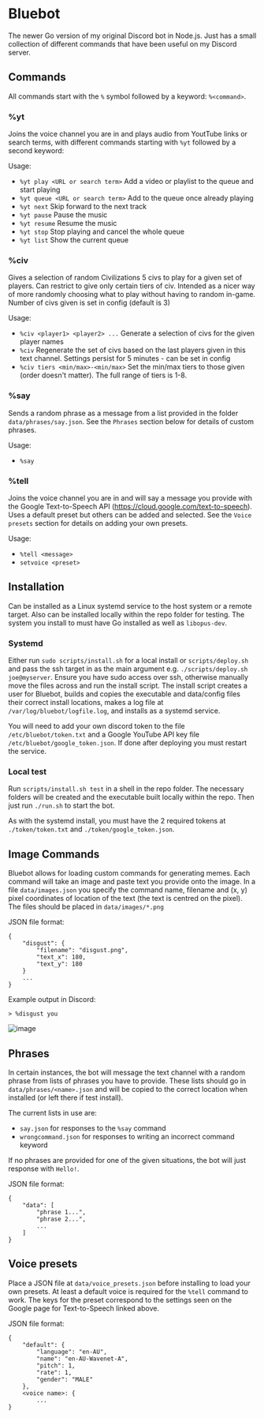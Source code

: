 # Bluebot

The newer Go version of my original Discord bot in Node.js. Just has a small collection of different commands that have been useful on my Discord server.

## Commands

All commands start with the `%` symbol followed by a keyword: `%<command>`.

### **%yt**

Joins the voice channel you are in and plays audio from YoutTube links or search terms, with different commands starting with `%yt` followed by a second keyword:

Usage:
- `%yt play <URL or search term>` Add a video or playlist to the queue and start playing
- `%yt queue <URL or search term>` Add to the queue once already playing
- `%yt next` Skip forward to the next track
- `%yt pause` Pause the music
- `%yt resume` Resume the music
- `%yt stop` Stop playing and cancel the whole queue
- `%yt list` Show the current queue

### **%civ**

Gives a selection of random Civilizations 5 civs to play for a given set of players. Can restrict to give only certain tiers of civ. Intended as a nicer way of more randomly choosing what to play without having to random in-game. Number of civs given is set in config (default is 3)

Usage:
- `%civ <player1> <player2> ...` Generate a selection of civs for the given player names
- `%civ` Regenerate the set of civs based on the last players given in this text channel. Settings persist for 5 minutes - can be set in config
- `%civ tiers <min/max>-<min/max>` Set the min/max tiers to those given (order doesn't matter). The full range of tiers is 1-8. 

### **%say**

Sends a random phrase as a message from a list provided in the folder `data/phrases/say.json`. See the `Phrases` section below for details of custom phrases.

Usage:
- `%say`

### **%tell**
Joins the voice channel you are in and will say a message you provide with the Google Text-to-Speech API (https://cloud.google.com/text-to-speech). Uses a default preset but others can be added and selected. See the `Voice presets` section for details on adding your own presets.

Usage:
- `%tell <message>`
- `setvoice <preset>`


## Installation
Can be installed as a Linux systemd service to the host system or a remote target. Also can be installed locally within the repo folder for testing.
The system you install to must have Go installed as well as `libopus-dev`.

### Systemd
Either run `sudo scripts/install.sh` for a local install or `scripts/deploy.sh` and pass the ssh target in as the main argument e.g. `./scripts/deploy.sh joe@myserver`.
Ensure you have sudo access over ssh, otherwise manually move the files across and run the install script. The install script creates a user for Bluebot, builds and copies the executable and data/config files their correct install locations, makes a log file at `/var/log/bluebot/logfile.log`, and installs as a systemd service.

You will need to add your own discord token to the file `/etc/bluebot/token.txt` and a Google YouTube API key file `/etc/bluebot/google_token.json`. If done after deploying you must restart the service.

### Local test
Run `scripts/install.sh test` in a shell in the repo folder. The necessary folders will be created and the executable built locally within the repo. Then just run `./run.sh` to start the bot. 

As with the systemd install, you must have the 2 required tokens at `./token/token.txt` and `./token/google_token.json`. 


## Image Commands

Bluebot allows for loading custom commands for generating memes. Each command will take an image and paste text you provide onto the image. In a file `data/images.json` you specify the command name, filename and (x, y) pixel coordinates of location of the text (the text is centred on the pixel). The files should be placed in `data/images/*.png`

JSON file format:
```
{
    "disgust": {
        "filename": "disgust.png",
        "text_x": 180,
        "text_y": 180
    }
    ...
}
```
Example output in Discord:
```
> %disgust you
```
![image](https://user-images.githubusercontent.com/47352958/203411509-a7ea1653-733b-4114-9800-f15c68dd4497.png)


## Phrases

In certain instances, the bot will message the text channel with a random phrase from lists of phrases you have to provide. These lists should go in `data/phrases/<name>.json` and will be copied to the correct location when installed (or left there if test install).

The current lists in use are:
- `say.json` for responses to the `%say` command
- `wrongcommand.json` for responses to writing an incorrect command keyword

If no phrases are provided for one of the given situations, the bot will just response with `Hello!`.

JSON file format:
```
{
    "data": [
        "phrase 1...",
        "phrase 2...",
        ...
    ]
}
```


## Voice presets

Place a JSON file at `data/voice_presets.json` before installing to load your own presets. At least a default voice is required for the `%tell` command to work. The keys for the preset correspond to the settings seen on the Google page for Text-to-Speech linked above.

JSON file format:
```
{
    "default": {
        "language": "en-AU",
        "name": "en-AU-Wavenet-A",
        "pitch": 1,
        "rate": 1,
        "gender": "MALE"
    },
    <voice name>: {
        ...
}
```
